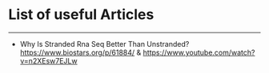 # List of useful Articles

___

- Why Is Stranded Rna Seq Better Than Unstranded? https://www.biostars.org/p/61884/ & https://www.youtube.com/watch?v=n2XEsw7EJLw